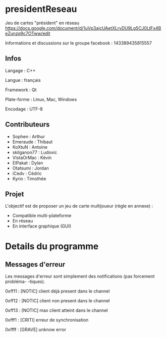 ﻿presidentReseau
===============

Jeu de cartes "président" en réseau
https://docs.google.com/document/d/1uVp3ajcUAetXLrvDU9Lg5CJ0LtFx4BeZunzq9c7OTww/edit

Informations et discussions sur le groupe facebook : 143389435815557


Infos
--------------

Langage : C++

Langue : français

Framework : Qt

Plate-forme : Linux, Mac, Windows

Encodage : UTF-8


Contributeurs
--------------

- Sophen : Arthur 
- Emeraude : Thibaut
- KoXtuN : Antoine
- skilganon77 : Ludovic
- VistaOrMac : Kévin
- ElPakat : Dylan
- Otatsumi : Jordan
- iCedv : Cédric
- Kyrio : Timothée

Projet
--------------

L'objectif est de proposer un jeu de carte multijoueur (règle en annexe) :
- Compatible multi-plateforme
- En réseau
- En interface graphique (GUI)

Details du programme
==============

Messages d'erreur
--------------

Les messages d'erreur sont simplement des notifications (pas forcement probléma-
-tiques).

0xff11 : [NOTIC] client déjà present dans le channel

0xff12 : [NOTIC] client non present dans le channel

0xff13 : [NOTIC] max client atteint dans le channel

0xfff1 : [CRITI] erreur de synchronisation

0xffff : [GRAVE] unknow error


